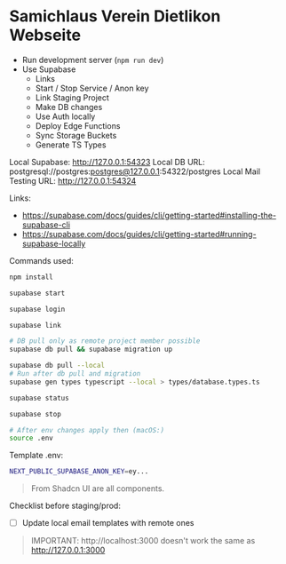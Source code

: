 # Samichlaus Verein Dietlikon Webseite

- Run development server (`npm run dev`)
- Use Supabase
  - Links
  - Start / Stop Service / Anon key
  - Link Staging Project
  - Make DB changes
  - Use Auth locally
  - Deploy Edge Functions
  - Sync Storage Buckets
  - Generate TS Types

Local Supabase: http://127.0.0.1:54323
Local DB URL: postgresql://postgres:postgres@127.0.0.1:54322/postgres
Local Mail Testing URL: http://127.0.0.1:54324

Links:

- https://supabase.com/docs/guides/cli/getting-started#installing-the-supabase-cli
- https://supabase.com/docs/guides/cli/getting-started#running-supabase-locally

Commands used:

```bash
npm install

supabase start

supabase login

supabase link

# DB pull only as remote project member possible
supabase db pull && supabase migration up

supabase db pull --local
# Run after db pull and migration
supabase gen types typescript --local > types/database.types.ts

supabase status

supabase stop

# After env changes apply then (macOS:)
source .env
```

Template .env:

```bash
NEXT_PUBLIC_SUPABASE_ANON_KEY=ey...
```

> From Shadcn UI are all components.

Checklist before staging/prod:

- [ ] Update local email templates with remote ones

> IMPORTANT: http://localhost:3000 doesn't work the same as http://127.0.0.1:3000
